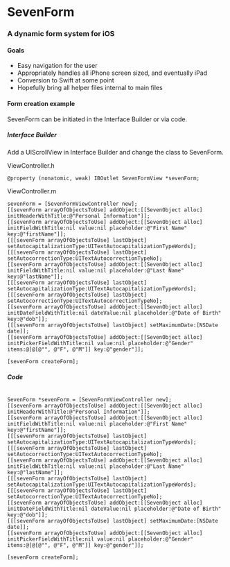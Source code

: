 SevenForm
=======

### A dynamic form system for iOS

#### Goals
* Easy navigation for the user
* Appropriately handles all iPhone screen sized, and eventually iPad
* Conversion to Swift at some point
* Hopefully bring all helper files internal to main files

#### Form creation example
SevenForm can be initiated in the Interface Builder or via code.

##### Interface Builder
Add a UIScrollView in Interface Builder and change the class to SevenForm.

ViewController.h
```objc
@property (nonatomic, weak) IBOutlet SevenFormView *sevenForm;
```
ViewController.m
```objc
sevenForm = [SevenFormViewController new];
[[sevenForm arrayOfObjectsToUse] addObject:[[SevenObject alloc] initHeaderWithTitle:@"Personal Information"]];
[[sevenForm arrayOfObjectsToUse] addObject:[[SevenObject alloc] initFieldWithTitle:nil value:nil placeholder:@"First Name" key:@"firstName"]];
[[[sevenForm arrayOfObjectsToUse] lastObject] setAutocapitalizationType:UITextAutocapitalizationTypeWords];
[[[sevenForm arrayOfObjectsToUse] lastObject] setAutocorrectionType:UITextAutocorrectionTypeNo];
[[sevenForm arrayOfObjectsToUse] addObject:[[SevenObject alloc] initFieldWithTitle:nil value:nil placeholder:@"Last Name" key:@"lastName"]];
[[[sevenForm arrayOfObjectsToUse] lastObject] setAutocapitalizationType:UITextAutocapitalizationTypeWords];
[[[sevenForm arrayOfObjectsToUse] lastObject] setAutocorrectionType:UITextAutocorrectionTypeNo];
[[sevenForm arrayOfObjectsToUse] addObject:[[SevenObject alloc] initDateFieldWithTitle:nil dateValue:nil placeholder:@"Date of Birth" key:@"dob"]];
[[[sevenForm arrayOfObjectsToUse] lastObject] setMaximumDate:[NSDate date]];
[[sevenForm arrayOfObjectsToUse] addObject:[[SevenObject alloc] initPickerFieldWithTitle:nil value:nil placeholder:@"Gender" items:@[@[@"", @"F", @"M"]] key:@"gender"]];

[sevenForm createForm];
```
##### Code
```objc

SevenForm *sevenForm = [SevenFormViewController new];
[[sevenForm arrayOfObjectsToUse] addObject:[[SevenObject alloc] initHeaderWithTitle:@"Personal Information"]];
[[sevenForm arrayOfObjectsToUse] addObject:[[SevenObject alloc] initFieldWithTitle:nil value:nil placeholder:@"First Name" key:@"firstName"]];
[[[sevenForm arrayOfObjectsToUse] lastObject] setAutocapitalizationType:UITextAutocapitalizationTypeWords];
[[[sevenForm arrayOfObjectsToUse] lastObject] setAutocorrectionType:UITextAutocorrectionTypeNo];
[[sevenForm arrayOfObjectsToUse] addObject:[[SevenObject alloc] initFieldWithTitle:nil value:nil placeholder:@"Last Name" key:@"lastName"]];
[[[sevenForm arrayOfObjectsToUse] lastObject] setAutocapitalizationType:UITextAutocapitalizationTypeWords];
[[[sevenForm arrayOfObjectsToUse] lastObject] setAutocorrectionType:UITextAutocorrectionTypeNo];
[[sevenForm arrayOfObjectsToUse] addObject:[[SevenObject alloc] initDateFieldWithTitle:nil dateValue:nil placeholder:@"Date of Birth" key:@"dob"]];
[[[sevenForm arrayOfObjectsToUse] lastObject] setMaximumDate:[NSDate date]];
[[sevenForm arrayOfObjectsToUse] addObject:[[SevenObject alloc] initPickerFieldWithTitle:nil value:nil placeholder:@"Gender" items:@[@[@"", @"F", @"M"]] key:@"gender"]];

[sevenForm createForm];
```
